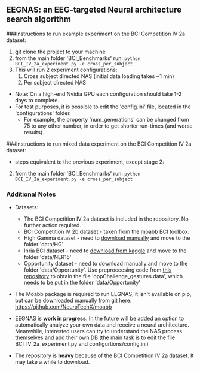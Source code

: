 ## EEGNAS: an EEG-targeted Neural architecture search algorithm

###Instructions to run example experiment on the BCI Competition IV 2a dataset:
1. git clone the project to your machine
2. from the main folder 'BCI_Benchmarks' run: `python BCI_IV_2a_experiment.py -e cross_per_subject`
3. This will run 2 experiment configurations:
    1. Cross subject directed NAS (initial data loading takes ~1 min)
    2. Per subject directed NAS
    
* Note: On a high-end Nvidia GPU each configuration should take 1-2 days to complete.
* For test purposes, it is possible to edit the 'config.ini' file, located in the 'configurations' folder.
    * For example, the property 'num_generations' can be changed from 75 to any other number, in order to get shorter run-times (and worse results).

###Instructions to run mixed data experiment on the BCI Competition IV 2a dataset:
* steps equivalent to the previous experiment, except stage 2:
2. from the main folder 'BCI_Benchmarks' run: `python BCI_IV_2a_experiment.py -e cross_per_subject`
    
### Additional Notes
* Datasets:
    * The BCI Competition IV 2a dataset is included in the repository. No further action required.
    * BCI Competition IV 2b dataset - taken from the [moabb](https://github.com/NeuroTechX/moabb) BCI toolbox.
    * High Gamma dataset - need to [download manually](https://web.gin.g-node.org/robintibor/high-gamma-dataset) and move to the folder 'data/HG'
    * Inria BCI dataset - need to [download from kaggle](https://www.kaggle.com/c/inria-bci-challenge/data) and move to the folder 'data/NER15'
    * Opportunity dataset - need to download manually and move to the folder 'data/Opportunity'. Use preproccesing code from [this repository](https://github.com/guillaume-chevalier/HAR-stacked-residual-bidir-LSTMs/blob/master/data/download_datasets.py) to obtain the file 'oppChallenge_gestures.data', which needs to be put in the folder 'data/Opportunity'

* The Moabb package is required to run EEGNAS, it isn't available on pip, but can be downloaded manually from git here: https://github.com/NeuroTechX/moabb
* EEGNAS is **work in progress**. In the future will be added an option to automatically analyze your own data and receive a neural architecture. Meanwhile, interested users can try to understand the NAS process themselves and add their own DB (the main task is to edit the file BCI_IV_2a_experiment.py and configurtions/config.ini)
* The repository is **heavy** because of the BCI Competition IV 2a dataset. It may take a while to download.